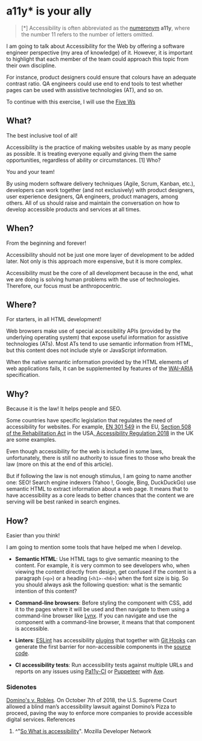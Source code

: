 # a11y\* is your ally

> [*] Accessibility is often abbreviated as the [numeronym](https://en.wikipedia.org/wiki/Numeronym) **a11y**, where the number 11 refers to the number of letters omitted.

I am going to talk about Accessibility for the Web by offering a software engineer perspective (my area of ​​knowledge) of it. However, it is important to highlight that each member of the team could approach this topic from their own discipline.

For instance, product designers could ensure that colours have an adequate contrast ratio. QA engineers could use end to end tools to test whether pages can be used with assistive technologies (AT), and so on.

To continue with this exercise, I will use the [Five Ws](https://en.wikipedia.org/wiki/Five_Ws)

## What?

The best inclusive tool of all!

Accessibility is the practice of making websites usable by as many people as possible. It is treating everyone equally and giving them the same opportunities, regardless of ability or circumstances. [1]
Who?

You and your team!

By using modern software delivery techniques (Agile, Scrum, Kanban, etc.), developers can work together (and not exclusively) with product designers, user experience designers, QA engineers, product managers, among others. All of us should raise and maintain the conversation on how to develop accessible products and services at all times.

## When?

From the beginning and forever!

Accessibility should not be just one more layer of development to be added later. Not only is this approach more expensive, but it is more complex.

Accessibility must be the core of all development because in the end, what we are doing is solving human problems with the use of technologies. Therefore, our focus must be anthropocentric.

## Where?

For starters, in all HTML development!

Web browsers make use of special accessibility APIs (provided by the underlying operating system) that expose useful information for assistive technologies (ATs). Most ATs tend to use semantic information from HTML, but this content does not include style or JavaScript information.

When the native semantic information provided by the HTML elements of web applications fails, it can be supplemented by features of the [WAI-ARIA](https://developer.mozilla.org/en-US/docs/Learn/Accessibility/WAI-ARIA_basics) specification.

## Why?

Because it is the law! It helps people and SEO.

Some countries have specific legislation that regulates the need of accessibility for websites. For example, [EN 301 549](https://www.etsi.org/deliver/etsi_en/301500_301599/301549/02.01.02_60/en_301549v020102p.pdf) in the EU, [Section 508 of the Rehabilitation Act](https://www.section508.gov/training) in the USA,[ Accessibility Regulation 2018](https://www.legislation.gov.uk/uksi/2018/952/introduction/made) in the UK are some examples.

Even though accessibility for the web is included in some laws, unfortunately, there is still no authority to issue fines to those who break the law (more on this at the end of this article).

But if following the law is not enough stimulus, I am going to name another one: SEO! Search engine indexers (Yahoo !, Google, Bing, DuckDuckGo) use semantic HTML to extract information about a web page. It means that to have accessibility as a core leads to better chances that the content we are serving will be best ranked in search engines.

## How?

Easier than you think!

I am going to mention some tools that have helped me when I develop.

- **Semantic HTML**: Use HTML tags to give semantic meaning to the content. For example, it is very common to see developers who, when viewing the content directly from design, get confused if the content is a paragraph (`<p>`) or a heading (`<h1>-<h6>`) when the font size is big. So you should always ask the following question: what is the semantic intention of this content?

- **Command-line browsers**: Before styling the component with CSS, add it to the pages where it will be used and then navigate to them using a command-line browser like [Lynx](https://invisible-island.net/lynx/). If you can navigate and use the component with a command-line browser, it means that that component is accessible.

- **Linters**: [ESLint](https://eslint.org/) has accessibility [plugins](https://www.npmjs.com/package/eslint-plugin-jsx-a11y) that together with [Git Hooks](https://git-scm.com/book/en/v2/Customizing-Git-Git-Hooks) can generate the first barrier for non-accessible components in the [source code](https://github.com/MHRA/products/blob/master/medicines/web/.pa11yci).

- **CI accessibility tests**: Run accessibility tests against multiple URLs and reports on any issues using [Pa11y-CI](https://github.com/pa11y/pa11y-ci) or [Puppeteer](https://github.com/puppeteer/puppeteer) with [Axe](https://github.com/dequelabs/axe-core).

### Sidenotes

[Domino's v. Robles](https://www.supremecourt.gov/DocketPDF/18/18-1539/102950/20190613153319483_DominosPetition.pdf). On October 7th of 2018, the U.S. Supreme Court allowed a blind man’s accessibility lawsuit against Domino’s Pizza to proceed, paving the way to enforce more companies to provide accessible digital services.
References

1. ^"[So What is accessibility](https://developer.mozilla.org/en-US/docs/Learn/Accessibility/What_is_accessibility#So_what_is_accessibility)". Mozilla Developer Network
